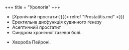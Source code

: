 ﻿+++
title = "Урологія"
+++

- [Хронічний простатит]({{< relref "Prostatitis.md" >}})
- Еректильна дисфункція судинного ґенезу
- Асептичний простатит
- Синдром хронічної тазевої болі.
<!--more-->
- Хвороба Пейроні.

